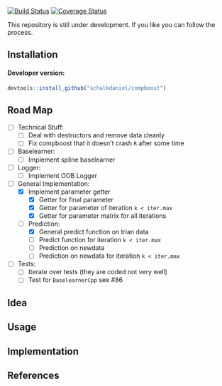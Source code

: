 [![Build Status](https://travis-ci.org/schalkdaniel/compboost.svg?branch=master)](https://travis-ci.org/schalkdaniel/compboost)
[![Coverage Status](https://coveralls.io/repos/github/schalkdaniel/compboost/badge.svg?branch=master)](https://coveralls.io/github/schalkdaniel/compboost?branch=master)

This repository is still under development. If you like you can follow the process.

## Installation

#### Developer version:
```r
devtools::install_github("schalkdaniel/compboost")
```

## Road Map

- [ ] Technical Stuff:
    - [ ] Deal with destructors and remove data cleanly
    - [ ] Fix compboost that it doesn't crash `R` after some time
    
- [ ] Baselearner:
    - [ ] Implement spline baselearner
    
- [ ] Logger:
    - [ ] Implement OOB Logger
    
- [ ] General Implementation:
    - [x] Implement parameter getter
        - [x] Getter for final parameter
        - [x] Getter for parameter of iteration `k < iter.max`
        - [x] Getter for parameter matrix for all iterations
    - [ ] Prediction:
        - [x] General predict function on trian data
        - [ ] Predict function for iteration `k < iter.max`
        - [ ] Prediction on newdata
        - [ ] Prediction on newdata for iteration `k < iter.max`
        
- [ ] Tests:
    - [ ] Iterate over tests (they are coded not very well)
    - [ ] Test for `BaselearnerCpp` see #86

## Idea

## Usage

## Implementation

## References
